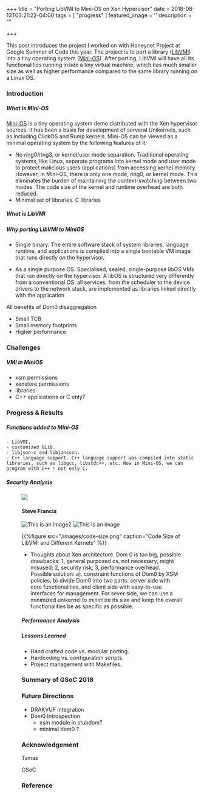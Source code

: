 +++
title =  "Porting LibVMI to Mini-OS on Xen Hypervisor"
date = 2018-08-13T03:21:22-04:00
tags = [ "progress" ]
featured_image = ''
description = ""

+++

This post introduces the project I worked on with Honeynet Project at Google Summer of Code this year. The project is to port a library ([LibVMI](http://libvmi.com)) into a tiny operating system ([Mini-OS](https://wiki.xenproject.org/wiki/Mini-OS)). After porting, LibVMI will have all its functionalities running inside a tiny virtual machine, which has much smaller size as well as higher performance compared to the same library running on a Linux OS.

### Introduction

##### What is Mini-OS 

[Mini-OS](https://wiki.xenproject.org/wiki/Mini-OS) is a tiny operating system demo distributed with the Xen hypervisor sources. It has been a basis for development of serveral Unikernels, such as including ClickOS and Rump kernels. 
Mini-OS can be viewed as a minimal operating system by the following features of it:
- No ring0/ring3, or kernel/user mode separation. Traditional operating systems, like Linux, separate programs into kernel mode and user mode to protect malicious users (applications) from accessing kernel memory. However, in Mini-OS, there is only one mode, ring0, or kernel mode. This eliminates the burden of maintaining the context-switching between two modes. The code size of the kernel and runtime overhead are both reduced. 
- Minimal set of libraries. C libraries

##### What is LibVMI

##### Why porting LibVMI to MiniOS

- Single binary. The entire software stack of system libraries, language runtime, and applications is compiled into a single bootable VM image that runs directly on the hypervisor.
  
- As a single purpose OS. Specialised, sealed, single-purpose libOS VMs that run
directly on the hypervisor. A libOS is structured very differently from
a conventional OS: all services, from the scheduler to the device
drivers to the network stack, are implemented as libraries linked
directly with the application

  
All benefits of Dom0 disaggregation 

- Small TCB
- Small memory footprints
- Higher performance

### Challenges

##### VMI in MiniOS

- xsm permissions
- xenstore permissions
- libraries
- C++ applications or C only?

### Progress & Results

##### Functions added to Mini-OS

    - LibVMI.
    - customized GLib.
    - libjson-c and libjansson.
    - C++ language support. C++ language support was compiled into static libraries, such as libgcc, libstdc++, etc. Now in Mini-OS, we can program with C++ ! not only C. 

##### Security Analysis

<figure>
<img src="images/code-size.png" />
<figcaption>
<h4>Steve Francia</h4>
</figcaption>

![This is an image2](/images/esmeralda.jpg)
![This is an image](/images/code-size.png)

{{%figure src="/images/code-size.png" caption="Code Size of LibVMI and Different Kernels" %}}

- Thoughts about Xen architecture. Dom 0 is too big, possible drawbacks: 1, general purposed os, not necessary, might misused; 2, security risk; 3, performance overhead. Possible solution: a). constraint functions of Dom0 by XSM policies; b) divide Dom0 into two parts: server side with core functionalities, and client side with easy-to-use interfaces for management. For sever side, we can use a minimized unikernel to minimize its size and keep the overall functionalities be as specific as possible. 

##### Performance Analysis



##### Lessons Learned

- Hand crafted code vs. modular porting. 
- Hardcoding vs. configuration scripts. 
- Project management with Makefiles. 


### Summary of GSoC 2018

### Future Directions

- DRAKVUF integration
- Dom0 Introspection
    - xsm module in stubdom?
    - minimal dom0 ?



### Acknowledgement

Tamas

GSoC

### Reference
